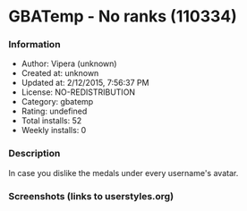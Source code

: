 # GBATemp - No ranks (110334)

### Information
- Author: Vipera (unknown)
- Created at: unknown
- Updated at: 2/12/2015, 7:56:37 PM
- License: NO-REDISTRIBUTION
- Category: gbatemp
- Rating: undefined
- Total installs: 52
- Weekly installs: 0


### Description
In case you dislike the medals under every username's avatar.


### Screenshots (links to userstyles.org)



